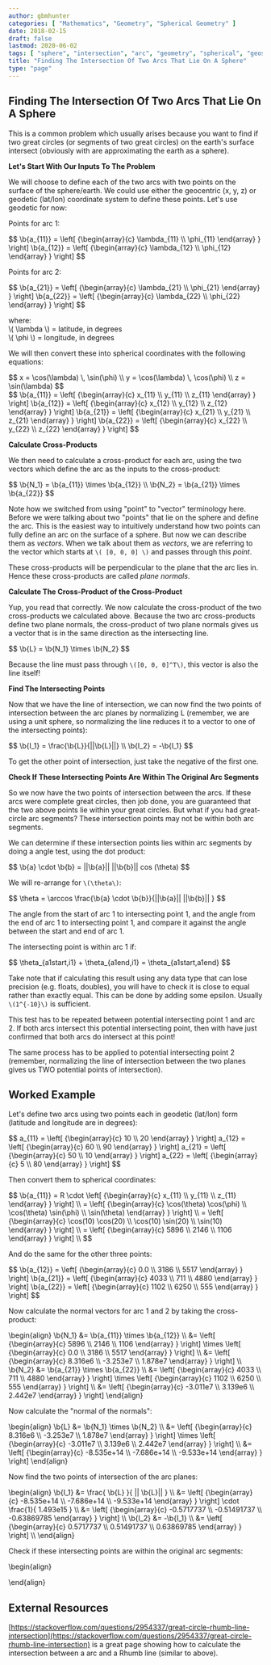 ```yaml
---
author: gbmhunter
categories: [ "Mathematics", "Geometry", "Spherical Geometry" ]
date: 2018-02-15
draft: false
lastmod: 2020-06-02
tags: [ "sphere", "intersection", "arc", "geometry", "spherical", "geospatial", "earth" ]
title: "Finding The Intersection Of Two Arcs That Lie On A Sphere"
type: "page"
---
```


## Finding The Intersection Of Two Arcs That Lie On A Sphere

This is a common problem which usually arises because you want to find if two great circles (or segments of two great circles) on the earth's surface intersect (obviously with are approximating the earth as a sphere).

**Let's Start With Our Inputs To The Problem**

We will choose to define each of the two arcs with two points on the surface of the sphere/earth. We could use either the geocentric (x, y, z) or geodetic (lat/lon) coordinate system to define these points. Let's use geodetic for now:

Points for arc 1: 

<p>$$
 \b{a_{11}} = \left[ {\begin{array}{c} \lambda_{11} \\ \phi_{11} \end{array} } \right]  
 \b{a_{12}} = \left[ {\begin{array}{c} \lambda_{12} \\ \phi_{12} \end{array} } \right]  
 $$</p>

Points for arc 2:

<p>$$
 \b{a_{21}} = \left[ {\begin{array}{c} \lambda_{21} \\ \phi_{21} \end{array} } \right]  
 \b{a_{22}} = \left[ {\begin{array}{c} \lambda_{22} \\ \phi_{22} \end{array} } \right]
 $$</p>

<p class="centered">
    where:<br>
    \( \lambda \) = latitude, in degrees<br>
    \( \phi \) = longitude, in degrees<br>
</p>

We will then convert these into spherical coordinates with the following equations:

<div>
    $$ x = \cos(\lambda) \, \sin(\phi) \\  
    y = \cos(\lambda) \, \cos(\phi) \\  
    z = \sin(\lambda) $$
</div>

<div>$$
\b{a_{11}} = \left[ {\begin{array}{c} x_{11} \\ y_{11} \\ z_{11} \end{array} } \right]  
\b{a_{12}} = \left[ {\begin{array}{c} x_{12} \\ y_{12} \\ z_{12} \end{array} } \right]  
\b{a_{21}} = \left[ {\begin{array}{c} x_{21} \\ y_{21} \\ z_{21} \end{array} } \right]  
\b{a_{22}} = \left[ {\begin{array}{c} x_{22} \\ y_{22} \\ z_{22} \end{array} } \right]
$$</div>

**Calculate Cross-Products**

We then need to calculate a cross-product for each arc, using the two vectors which define the arc as the inputs to the cross-product:

<p>$$
\b{N_1} = \b{a_{11}} \times \b{a_{12}} \\  
\b{N_2} = \b{a_{21}} \times \b{a_{22}}
$$</p>

Note how we switched from using "point" to "vector" terminology here. Before we were talking about two "points" that lie on the sphere and define the arc. This is the easiest way to intuitively understand how two points can fully define an arc on the surface of a sphere. But now we can describe them as _vectors_. When we talk about them as _vectors_, we are referring to the vector which starts at `\( [0, 0, 0] \)` and passes through this _point_. 

These cross-products will be perpendicular to the plane that the arc lies in. Hence these cross-products are called _plane normals_.

**Calculate The Cross-Product of the Cross-Product**

Yup, you read that correctly. We now calculate the cross-product of the two cross-products we calculated above. Because the two arc cross-products define two plane normals, the cross-product of two plane normals gives us a vector that is in the same direction as the intersecting line.

<p>$$ \b{L} = \b{N_1} \times \b{N_2} $$</p>

Because the line must pass through `\([0, 0, 0]^T\)`, this vector is also the line itself!

**Find The Intersecting Points**

Now that we have the line of intersection, we can now find the two points of intersection between the arc planes by normalizing L (remember, we are using a unit sphere, so normalizing the line reduces it to a vector to one of the intersecting points):

<p>$$
\b{I_1} = \frac{\b{L}}{||\b{L}||} \\  
\b{I_2} = -\b{I_1}
$$</p>

To get the other point of intersection, just take the negative of the first one.

**Check If These Intersecting Points Are Within The Original Arc Segments**

So we now have the two points of intersection between the arcs. If these arcs were complete great circles, then job done, you are guaranteed that the two above points lie within your great circles. But what if you had great-circle arc segments? These intersection points may not be within both arc segments.

We can determine if these intersection points lies within arc segments by doing a angle test, using the dot product:

<p>$$ \b{a} \cdot \b{b} = ||\b{a}|| ||\b{b}|| cos (\theta) $$</p>

We will re-arrange for `\(\theta\)`:

<p>$$ \theta = \arccos \frac{\b{a} \cdot \b{b}}{||\b{a}|| ||\b{b}|| } $$</p>

The angle from the start of arc 1 to intersecting point 1, and the angle from the end of arc 1 to intersecting point 1, and compare it against the angle between the start and end of arc 1.

The intersecting point is within arc 1 if:

<p>$$ \theta_{a1start,i1} + \theta_{a1end,i1} = \theta_{a1start,a1end} $$</p>

Take note that if calculating this result using any data type that can lose precision (e.g. floats, doubles), you will have to check it is close to equal rather than exactly equal. This can be done by adding some epsilon. Usually `\(1^{-10}\)` is sufficient.

This test has to be repeated between potential intersecting point 1 and arc 2. If both arcs intersect this potential intersecting point, then with have just confirmed that both arcs do intersect at this point!

The same process has to be applied to potential intersecting point 2 (remember, normalizing the line of intersection between the two planes gives us TWO potential points of intersection).

## Worked Example

Let's define two arcs using two points each in geodetic (lat/lon) form (latitude and longitude are in degrees):

<p>$$
a_{11} = \left[ {\begin{array}{c} 10 \\ 20 \end{array} } \right]  
a_{12} = \left[ {\begin{array}{c} 60 \\ 90 \end{array} } \right]  
a_{21} = \left[ {\begin{array}{c} 50 \\ 10 \end{array} } \right]  
a_{22} = \left[ {\begin{array}{c} 5 \\ 80 \end{array} } \right]
$$</p>

Then convert them to spherical coordinates:

<p>$$
\b{a_{11}} = R \cdot \left[ {\begin{array}{c} x_{11} \\ y_{11} \\ z_{11} \end{array} } \right] \\
       = \left[ {\begin{array}{c} \cos(\theta) \cos(\phi) \\ \cos(\theta) \sin(\phi) \\ \sin(\theta) \end{array} } \right] \\
       = \left[ {\begin{array}{c} \cos(10) \cos(20) \\ \cos(10) \sin(20) \\ \sin(10) \end{array} } \right] \\
       = \left[ {\begin{array}{c} 5896 \\ 2146 \\ 1106 \end{array} } \right] \\
$$</p>

And do the same for the other three points:

<p>$$
\b{a_{12}} = \left[ {\begin{array}{c} 0.0 \\ 3186 \\ 5517 \end{array} } \right]  
\b{a_{21}} = \left[ {\begin{array}{c} 4033 \\ 711 \\ 4880 \end{array} } \right]  
\b{a_{22}} = \left[ {\begin{array}{c} 1102 \\ 6250 \\ 555 \end{array} } \right]
$$</p>

Now calculate the normal vectors for arc 1 and 2 by taking the cross-product:

<p>\begin{align}
\b{N_1} &= \b{a_{11}} \times \b{a_{12}} \\
        &= \left[ {\begin{array}{c} 5896 \\ 2146 \\ 1106 \end{array} } \right] \times \left[ {\begin{array}{c} 0.0 \\ 3186 \\ 5517 \end{array} } \right] \\
        &= \left[ {\begin{array}{c} 8.316e6 \\ -3.253e7 \\ 1.878e7 \end{array} } \right] \\
\b{N_2} &= \b{a_{21}} \times \b{a_{22}} \\
        &= \left[ {\begin{array}{c} 4033 \\ 711 \\ 4880 \end{array} } \right] \times \left[ {\begin{array}{c} 1102 \\ 6250 \\ 555 \end{array} } \right] \\
        &= \left[ {\begin{array}{c} -3.011e7 \\ 3.139e6 \\ 2.442e7 \end{array} } \right]
\end{align}</p>

Now calculate the "normal of the normals":

<p>\begin{align}
\b{L} &= \b{N_1} \times \b{N_2} \\
      &= \left[ {\begin{array}{c} 8.316e6 \\ -3.253e7 \\ 1.878e7 \end{array} } \right] \times \left[ {\begin{array}{c} -3.011e7 \\ 3.139e6 \\ 2.442e7 \end{array} } \right] \\
      &= \left[ {\begin{array}{c} -8.535e+14 \\ -7.686e+14 \\ -9.533e+14 \end{array} } \right]
\end{align}</p>

Now find the two points of intersection of the arc planes:

<p>\begin{align}
\b{I_1} &= \frac{ \b{L} }{ || \b{L}|| } \\
        &= \left[ {\begin{array}{c} -8.535e+14 \\ -7.686e+14 \\ -9.533e+14 \end{array} } \right] \cdot \frac{1}{ 1.493e15 } \\
        &= \left[ {\begin{array}{c} -0.5717737 \\ -0.51491737 \\ -0.63869785 \end{array} } \right] \\
\b{I_2} &= -\b{I_1} \\
        &= \left[ {\begin{array}{c} 0.5717737 \\ 0.51491737 \\ 0.63869785 \end{array} } \right] \\
\end{align}</p>

Check if these intersecting points are within the original arc segments:

<p>\begin{align}

\end{align}</p>


## External Resources

[https://stackoverflow.com/questions/2954337/great-circle-rhumb-line-intersection](https://stackoverflow.com/questions/2954337/great-circle-rhumb-line-intersection) is a great page showing how to calculate the intersection between a arc and a Rhumb line (similar to above).
